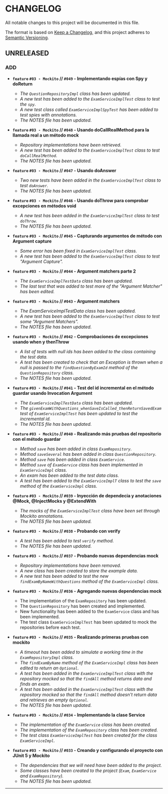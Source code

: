 # CHANGELOG
All notable changes to this project will be documented in this file.

The format is based on [Keep a Changelog](https://keepachangelog.com/en/1.0.0/),
and this project adheres to [Semantic Versioning](https://semver.org/spec/v2.0.0.html).

## UNRELEASED

### ADD
- **`feature` `#03 - Mockito` // `#049` - Implementando espías con Spy y doReturn**
  - _The `QuestionRepositoryImpl` class has been updated._
  - _A new test has been added to the `ExamServiceImplTest` class to test the `spy`._
  - _A new test class called `ExamServiceImplSpyTest` has been added to test spies with annotations._
  - _The NOTES file has been updated._  
   

- **`feature` `#03 - Mockito` // `#048` - Usando doCallRealMethod para la llamada real a un método mock**
  - _Repository implementations have been retrieved._
  - _A new test has been added to the `ExamServiceImplTest` class to test `doCallRealMethod`._
  - _The NOTES file has been updated._  
    

- **`feature` `#03 - Mockito` // `#047` - Usando doAnswer**
  - _Two new tests have been added in the `ExamServiceImplTest` class to test `doAnswer`._
  - _The NOTES file has been updated._
  

- **`feature` `#03 - Mockito` // `#046` - Usando doThrow para comprobar excepciones en métodos void**
  - _A new test has been added in the `ExamServiceImplTest` class to test `doThrow`._  
  - _The NOTES file has been updated._


- **`feature` `#03 - Mockito` // `#045` - Capturando argumentos de método con Argument capture**
  - _Some error has been fixed in `ExamServiceImplTest` class._
  - _A new test has been added to the `ExamServiceImplTest` class to test "Argument Capture"._  
  

- **`feature` `#03 - Mockito` // `#044` - Argument matchers parte 2**
  - _The `ExamServiceImplTestData` class has been updated._
  - _The last test that was added to test more of the "Argument Matcher" has been edited._  
  

- **`feature` `#03 - Mockito` // `#043` - Argument matchers**
  - _The ExamServiceImplTestData class has been updated._
  - _A new test has been added to the `ExamServiceImplTest` class to test some "Argument Matchers"._  
  - _The NOTES file has been updated._  
  

- **`feature` `#03 - Mockito` // `#042` - Comprobaciones de excepciones usando when y thenThrow**
  - _A list of tests with null ids has been added to the class containing the test data._
  - _A test has been created to check that an Exception is thrown when a null is passed to the `findQuestionByExamId` method of the `QuestionRepository` class._  
  - _The NOTES file has been updated._  
  

- **`feature` `#03 - Mockito` // `#041` - Test del id incremental en el método guardar usando Invocation Argument**
  - _The `ExamServiceImplTestData` class has been updated._
  - _The `givenExamWithQuestions_whenSaveIsCalled_thenReturnSavedExam` test of `ExamServiceImplTest` has been updated to test the incremental id._
  - _The NOTES file has been updated._  


- **`feature` `#03 - Mockito` // `#040` - Realizando más pruebas del repositorio con el método guardar**
  - _Method `save` has been added in class `ExamRepository`._
  - _Method `saveSeveral` has been added in class `QuestionRepository`._
  - _Method `save` has been added in class `ExamService`._
  - _Method `save` of `ExamService` class has been implemented in `ExamServiceImpl` class._
  - _An exam has been added to the test data class._
  - _A test has been added to the `ExamServiceImplT` class to test the `save` method of the `ExamServiceImpl` class._  
  

- **`feature` `#03 - Mockito` // `#039` - Inyección de dependecia y anotaciones @Mock, @InjectMocks y @ExtendWith**
  - _The mocks of the `ExamServiceImplTest` class have been set through Mockito annotations._  
  - _The NOTES file has been updated._  


- **`feature` `#03 - Mockito` // `#038` - Probando con verify**
  - _A test has been added to test `verify` method._
  - _The NOTES file has been updated._  
   

- **`feature` `#03 - Mockito` // `#037` - Probando nuevas dependencias mock**
  - _Repository implementations have been removed._
  - _A new class has been created to store the example data._
  - _A new test has been added to test the new `findExamByNameWithQuestions` method of the `ExamServiceImpl` class._  
  
  
- **`feature` `#03 - Mockito` // `#036` - Agregando nuevas dependencias mock**
  - The implementation of the `ExamRepository` has been updated.
  - The `QuestionRepository` has been created and implemented.
  - New functionality has been added to the `ExamService` class and has been implemented.
  - The test class `ExamServiceImplTest` has been updated to mock the repositories before each test.
   

- **`feature` `#03 - Mockito` // `#035` - Realizando primeras pruebas con mockito**
  - _A timeout has been added to simulate a working time in the `ExamRepositoryImpl` class._
  - _The `findExamByName` method of the `ExamServiceImpl` class has been edited to return an `Optional`._
  - _A test has been added in the `ExamServiceImplTest` class with the repository mocked so that the `findAll` method returns data and finds an exam._
  - _A test has been added in the `ExamServiceImplTest` class with the repository mocked so that the `findAll` method doesn't return data and retrieves an empty `Optional`._  
  - _The NOTES file has been updated._
  

- **`feature` `#03 - Mockito` // `#034` - Implementando la clase Service**
  - _The implementation of the `ExamService` class has been created._
  - _The implementation of the `ExamRepository` class has been created._
  - _The test class `ExamServiceImplTest` has been created for the class `ExamServiceImpl`._  
  

- **`feature` `#03 - Mockito` // `#033` - Creando y configurando el proyecto con JUnit 5 y Mockito**
  - _The dependencies that we will need have been added to the project._
  - _Some classes have been created to the project (`Exam`, `ExamService` and `ExamRepository`)._
  - _The NOTES file has been updated._
---